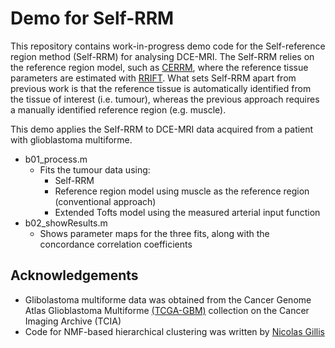 # Demo for Self-RRM

This repository contains work-in-progress demo code for the Self-reference region method (Self-RRM) for analysing DCE-MRI.
The Self-RRM relies on the reference region model, such as [CERRM](https://github.com/MPUmri/ERRM), where the reference tissue parameters are estimated with [RRIFT](https://github.com/MPUmri/RRIFT).
What sets Self-RRM apart from previous work is that the reference tissue is automatically identified from the tissue of interest (i.e. tumour), whereas the previous approach requires a manually identified reference region (e.g. muscle).

This demo applies the Self-RRM to DCE-MRI data acquired from a patient with glioblastoma multiforme.

- b01_process.m
    + Fits the tumour data using:
        * Self-RRM
        * Reference region model using muscle as the reference region (conventional approach)
        * Extended Tofts model using the measured arterial input function
- b02_showResults.m
    + Shows parameter maps for the three fits, along with the concordance correlation coefficients


## Acknowledgements

- Glibolastoma multiforme data was obtained from the Cancer Genome Atlas Glioblastoma Multiforme [(TCGA-GBM)](https://wiki.cancerimagingarchive.net/display/Public/TCGA-GBM) collection on the Cancer Imaging Archive (TCIA)
- Code for NMF-based hierarchical clustering was written by [Nicolas Gillis](https://sites.google.com/site/nicolasgillis/code)
